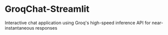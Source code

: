 # GroqChat-Streamlit
Interactive chat application using Groq's high-speed inference API for near-instantaneous responses
